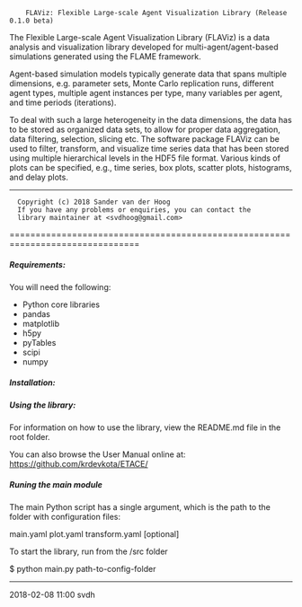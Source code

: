         FLAViz: Flexible Large-scale Agent Visualization Library (Release 0.1.0 beta)
        
        
The Flexible Large-scale Agent Visualization Library (FLAViz) is a data
analysis and visualization library developed for multi-agent/agent-based
simulations generated using the FLAME framework.

Agent-based simulation models typically generate data that spans multiple dimensions, e.g. parameter sets, Monte Carlo replication runs, different agent types, multiple agent instances per type, many variables per agent, and time periods (iterations).

To deal with such a large heterogeneity in the data dimensions, the data has to be stored as organized data sets, to allow for proper data aggregation, data filtering, selection, slicing etc. The software package FLAViz can be used to filter, transform, and visualize time series data that has been stored using multiple hierarchical levels in the HDF5 file format. Various kinds of plots can be specified, e.g., time series, box plots, scatter plots, histograms, and delay plots. 

-------------------------------------------------------------------------------

      Copyright (c) 2018 Sander van der Hoog
      If you have any problems or enquiries, you can contact the
      library maintainer at <svdhoog@gmail.com>
      
===============================================================================

##### Requirements: #####

You will need the following:
* Python core libraries
* pandas
* matplotlib
* h5py
* pyTables
* scipi
* numpy


##### Installation: #####


##### Using the library: #####

For information on how to use the library, view the README.md file in the root folder.

You can also browse the User Manual online at:
https://github.com/krdevkota/ETACE/


##### Runing the main module #####

The main Python script has a single argument, which is the path to the folder with configuration files:

main.yaml
plot.yaml
transform.yaml [optional]

To start the library, run from the /src folder

$ python main.py path-to-config-folder


------------------------------------
2018-02-08 11:00 svdh
 
